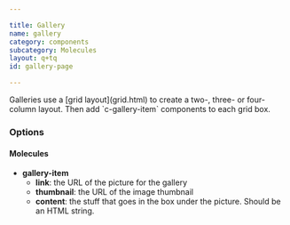 ```yaml
---

title: Gallery
name: gallery
category: components
subcategory: Molecules
layout: q+tq
id: gallery-page

---
```


<p class="lead">Galleries use a [grid layout](grid.html) to create a two-, three- or four-column layout. Then add `c-gallery-item` components to each grid box.</p>

<script>
var g1 = {
  "gallery-item": {
    "link": "http://lorempixel.com/1280/640/people/1",
    "thumbnail": "http://lorempixel.com/280/140/people/1",
    "content": "<p>The University is in the middle of an unprecedented period of expansion and renewal.</p>"
  }
};
var g2 = {
  "gallery-item": {
    "link": "http://lorempixel.com/1280/640/people/4",
    "thumbnail": "http://lorempixel.com/280/140/people/4"
  }
};
var g3 = {
  "gallery-item": {
    "link": "http://lorempixel.com/1280/640/people/7",
    "thumbnail": "http://lorempixel.com/280/140/people/7",
    "content": "<p>Our investment in new colleges mean it has never been a better time to join our student body or research groups at York.</p>"
  }
};
component("grid", { "atoms": [
  { "grid-row": { "atoms": [
    { "grid-box": { "size": "third", "atoms": g1 } },
    { "grid-box": { "size": "third", "atoms": g2 } },
    { "grid-box": { "size": "third", "atoms": g3 } }
  ] } },
  { "grid-row": { "atoms": [
    { "grid-box": { "size": "third", "atoms": g2 } },
    { "grid-box": { "size": "third", "atoms": g3 } },
    { "grid-box": { "size": "third", "atoms": g1 } }
  ] } },
  { "grid-row": { "atoms": [
    { "grid-box": { "size": "third", "atoms": g3 } },
    { "grid-box": { "size": "third", "atoms": g2 } },
    { "grid-box": { "size": "third", "atoms": g1 } }
  ] } }
] });

</script>


### Options

#### Molecules


* **gallery-item**
  * **link**: the URL of the picture for the gallery
  * **thumbnail**: the URL of the image thumbnail
  * **content**: the stuff that goes in the box under the picture. Should be an HTML string.
